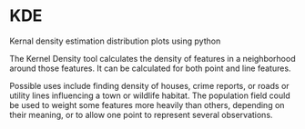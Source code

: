 # KDE
Kernal density estimation distribution plots using python

The Kernel Density tool calculates the density of features in a neighborhood around those features. It can be calculated for both point and line features.

Possible uses include finding density of houses, crime reports, or roads or utility lines influencing a town or wildlife habitat. The population field could be used to weight some features more heavily than others, depending on their meaning, or to allow one point to represent several observations. 
